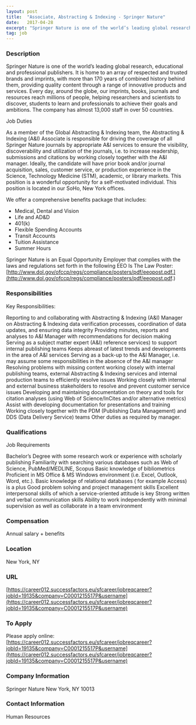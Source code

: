 ```yaml
---
layout: post
title:  "Associate, Abstracting & Indexing - Springer Nature"
date:   2017-04-28
excerpt: "Springer Nature is one of the world’s leading global research, educational and professional publishers. It is home to an array of respected and trusted brands and imprints, with more than 170 years of combined history behind them, providing quality content through a range of innovative products and services. Every day,..."
tag: job
---
```


### Description   

Springer Nature is one of the world’s leading global research, educational and professional publishers. It is home to an array of respected and trusted brands and imprints, with more than 170 years of combined history behind them, providing quality content through a range of innovative products and services. Every day, around the globe, our imprints, books, journals and resources reach millions of people, helping researchers and scientists to discover, students to learn and professionals to achieve their goals and ambitions. The company has almost 13,000 staff in over 50 countries.
 
Job Duties
 
As a member of the Global Abstracting & Indexing team, the Abstracting & Indexing (A&I) Associate is responsible for driving the coverage of all Springer Nature journals by appropriate A&I services to ensure the visibility, discoverability and utilization of the journals, i.e. to increase readership, submissions and citations by working closely together with the A&I manager. Ideally, the candidate will have prior book and/or journal acquisition, sales, customer service, or production experience in the Science, Technology Medicine (STM),  academic, or library markets. This position is a wonderful opportunity for a self-motivated individual. This position is located in our SoHo, New York offices.
 
We offer a comprehensive benefits package that includes:
 
- Medical, Dental and Vision
- Life and AD&D
- 401(k)
- Flexible Spending Accounts
- Transit Accounts
- Tuition Assistance
- Summer Hours
 
Springer Nature is an Equal Opportunity Employer that complies with the laws and regulations set forth in the following EEO Is The Law Poster:
[http://www.dol.gov/ofccp/regs/compliance/posters/pdf/eeopost.pdf.](http://www.dol.gov/ofccp/regs/compliance/posters/pdf/eeopost.pdf.)



### Responsibilities   

Key Responsibilities:
 
Reporting to and collaborating with Abstracting & Indexing (A&I) Manager on Abstracting & Indexing data verification processes, coordination of data updates, and ensuring data integrity
Providing minutes, reports and analyses to A&I Manager with recommendations for decision making
Serving as a subject matter expert (A&I) reference services) to support internal publishing teams
Keeps abreast of latest trends and developments in the area of A&I services
Serving as a back-up to the A&I Manager, i.e. may assume some responsibilities in the absence of the A&I manager
Resolving problems with missing content working closely with internal publishing teams, external Abstracting & Indexing services and internal production teams to efficiently resolve issues
Working closely with internal and external business stakeholders to resolve and prevent customer service issues
Developing and maintaining documentation on theory and tools for citation analyses  (using Web of Science/InCites and/or alternative metrics)
Assist with developing documentation for presentations and training
Working closely together with the PDM (Publishing Data Management) and DDS (Data Delivery Service) teams
Other duties as required by manager.


### Qualifications   

Job Requirements
 
Bachelor’s Degree with some research work or experience with scholarly publishing
Familiarity with searching various databases such as Web of Science, PubMed/MEDLINE, Scopus
Basic knowledge of bibliometrics
Proficient in MS Office & MS Windows environment (i.e. Excel, Outlook, Word, etc.).
Basic knowledge of relational databases ( for example Access) is a plus
Good problem solving and project management skills
Excellent interpersonal skills of which a service-oriented attitude is key
Strong written and verbal communication skills
Ability to work independently with minimal supervision as well as collaborate in a team environment


### Compensation   

Annual salary + benefits


### Location   

New York, NY


### URL   

[https://career012.successfactors.eu/sfcareer/jobreqcareer?jobId=19135&company=C0001215517P&username](https://career012.successfactors.eu/sfcareer/jobreqcareer?jobId=19135&company=C0001215517P&username)

### To Apply   

Please apply online:
[https://career012.successfactors.eu/sfcareer/jobreqcareer?jobId=19135&company=C0001215517P&username](https://career012.successfactors.eu/sfcareer/jobreqcareer?jobId=19135&company=C0001215517P&username)


### Company Information   

Springer Nature
New York, NY 10013


### Contact Information   

Human Resources

